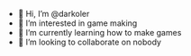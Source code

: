 - 👋 Hi, I’m @darkoler
- 👀 I’m interested in game making
- 🌱 I’m currently learning how to make games
- 💞️ I’m looking to collaborate on nobody


<!---
darkoler/darkoler is a ✨ special ✨ repository because its `README.md` (this file) appears on your GitHub profile.
You can click the Preview link to take a look at your changes.
--->
